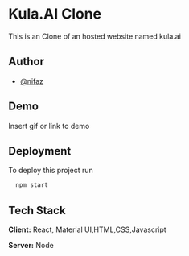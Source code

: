 

# Kula.AI Clone
This is an Clone of an hosted website named kula.ai


## Author

- [@nifaz](https://www.github.com/nifazzz10)


## Demo

Insert gif or link to demo


## Deployment

To deploy this project run

```bash
  npm start
```


## Tech Stack

**Client:** React, Material UI,HTML,CSS,Javascript

**Server:** Node

